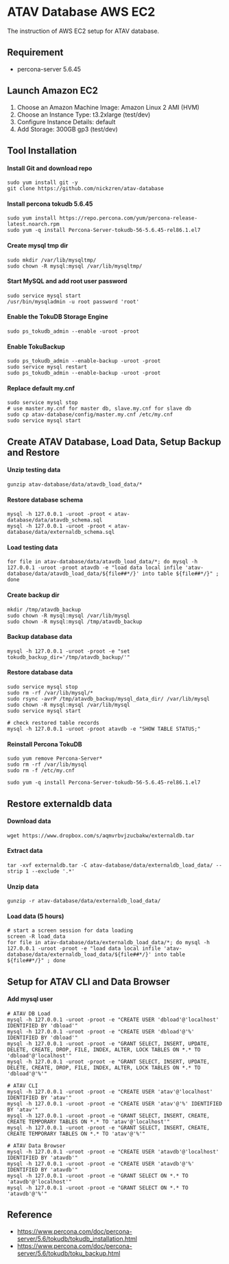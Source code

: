 # ATAV Database AWS EC2

The instruction of AWS EC2 setup for ATAV database.

## Requirement
* percona-server 5.6.45

## Launch Amazon EC2

1. Choose an Amazon Machine Image: Amazon Linux 2 AMI (HVM)
2. Choose an Instance Type: t3.2xlarge (test/dev)
3. Configure Instance Details: default
4. Add Storage: 300GB gp3 (test/dev)

## Tool Installation

#### Install Git and download repo
```
sudo yum install git -y
git clone https://github.com/nickzren/atav-database
```

#### Install percona tokudb 5.6.45
```
sudo yum install https://repo.percona.com/yum/percona-release-latest.noarch.rpm
sudo yum -q install Percona-Server-tokudb-56-5.6.45-rel86.1.el7
```

#### Create mysql tmp dir
```
sudo mkdir /var/lib/mysqltmp/
sudo chown -R mysql:mysql /var/lib/mysqltmp/
```

#### Start MySQL and add root user password
```
sudo service mysql start
/usr/bin/mysqladmin -u root password 'root'
```

#### Enable the TokuDB Storage Engine
```
sudo ps_tokudb_admin --enable -uroot -proot
```

#### Enable TokuBackup
```
sudo ps_tokudb_admin --enable-backup -uroot -proot
sudo service mysql restart
sudo ps_tokudb_admin --enable-backup -uroot -proot
```

#### Replace default my.cnf
```
sudo service mysql stop
# use master.my.cnf for master db, slave.my.cnf for slave db
sudo cp atav-database/config/master.my.cnf /etc/my.cnf
sudo service mysql start
```

## Create ATAV Database, Load Data, Setup Backup and Restore

#### Unzip testing data
```
gunzip atav-database/data/atavdb_load_data/*
```

#### Restore database schema
```
mysql -h 127.0.0.1 -uroot -proot < atav-database/data/atavdb_schema.sql
mysql -h 127.0.0.1 -uroot -proot < atav-database/data/externaldb_schema.sql 
```

#### Load testing data
```
for file in atav-database/data/atavdb_load_data/*; do mysql -h 127.0.0.1 -uroot -proot atavdb -e "load data local infile 'atav-database/data/atavdb_load_data/${file##*/}' into table ${file##*/}" ; done
```

#### Create backup dir
```
mkdir /tmp/atavdb_backup
sudo chown -R mysql:mysql /var/lib/mysql
sudo chown -R mysql:mysql /tmp/atavdb_backup
```

#### Backup database data
```
mysql -h 127.0.0.1 -uroot -proot -e "set tokudb_backup_dir='/tmp/atavdb_backup/'"
```

#### Restore database data
```
sudo service mysql stop
sudo rm -rf /var/lib/mysql/*
sudo rsync -avrP /tmp/atavdb_backup/mysql_data_dir/ /var/lib/mysql
sudo chown -R mysql:mysql /var/lib/mysql
sudo service mysql start

# check restored table records
mysql -h 127.0.0.1 -uroot -proot atavdb -e "SHOW TABLE STATUS;"
```

#### Reinstall Percona TokuDB 
```
sudo yum remove Percona-Server*
sudo rm -rf /var/lib/mysql
sudo rm -f /etc/my.cnf

sudo yum -q install Percona-Server-tokudb-56-5.6.45-rel86.1.el7
```

## Restore externaldb data

#### Download data
```
wget https://www.dropbox.com/s/aqmvrbvjzucbakw/externaldb.tar
```

#### Extract data
```
tar -xvf externaldb.tar -C atav-database/data/externaldb_load_data/ --strip 1 --exclude '.*'
```

#### Unzip data
```
gunzip -r atav-database/data/externaldb_load_data/
```

#### Load data (5 hours)
```
# start a screen session for data loading 
screen -R load_data 
for file in atav-database/data/externaldb_load_data/*; do mysql -h 127.0.0.1 -uroot -proot -e "load data local infile 'atav-database/data/externaldb_load_data/${file##*/}' into table ${file##*/}" ; done
```

## Setup for ATAV CLI and Data Browser

#### Add mysql user
```
# ATAV DB Load
mysql -h 127.0.0.1 -uroot -proot -e "CREATE USER 'dbload'@'localhost' IDENTIFIED BY 'dbload'"
mysql -h 127.0.0.1 -uroot -proot -e "CREATE USER 'dbload'@'%' IDENTIFIED BY 'dbload'"
mysql -h 127.0.0.1 -uroot -proot -e "GRANT SELECT, INSERT, UPDATE, DELETE, CREATE, DROP, FILE, INDEX, ALTER, LOCK TABLES ON *.* TO 'dbload'@'localhost'"
mysql -h 127.0.0.1 -uroot -proot -e "GRANT SELECT, INSERT, UPDATE, DELETE, CREATE, DROP, FILE, INDEX, ALTER, LOCK TABLES ON *.* TO 'dbload'@'%'"

# ATAV CLI
mysql -h 127.0.0.1 -uroot -proot -e "CREATE USER 'atav'@'localhost' IDENTIFIED BY 'atav'"
mysql -h 127.0.0.1 -uroot -proot -e "CREATE USER 'atav'@'%' IDENTIFIED BY 'atav'"
mysql -h 127.0.0.1 -uroot -proot -e "GRANT SELECT, INSERT, CREATE, CREATE TEMPORARY TABLES ON *.* TO 'atav'@'localhost'"
mysql -h 127.0.0.1 -uroot -proot -e "GRANT SELECT, INSERT, CREATE, CREATE TEMPORARY TABLES ON *.* TO 'atav'@'%'"

# ATAV Data Browser
mysql -h 127.0.0.1 -uroot -proot -e "CREATE USER 'atavdb'@'localhost' IDENTIFIED BY 'atavdb'"
mysql -h 127.0.0.1 -uroot -proot -e "CREATE USER 'atavdb'@'%' IDENTIFIED BY 'atavdb'"
mysql -h 127.0.0.1 -uroot -proot -e "GRANT SELECT ON *.* TO 'atavdb'@'localhost'"
mysql -h 127.0.0.1 -uroot -proot -e "GRANT SELECT ON *.* TO 'atavdb'@'%'"
```

## Reference
* https://www.percona.com/doc/percona-server/5.6/tokudb/tokudb_installation.html
* https://www.percona.com/doc/percona-server/5.6/tokudb/toku_backup.html
